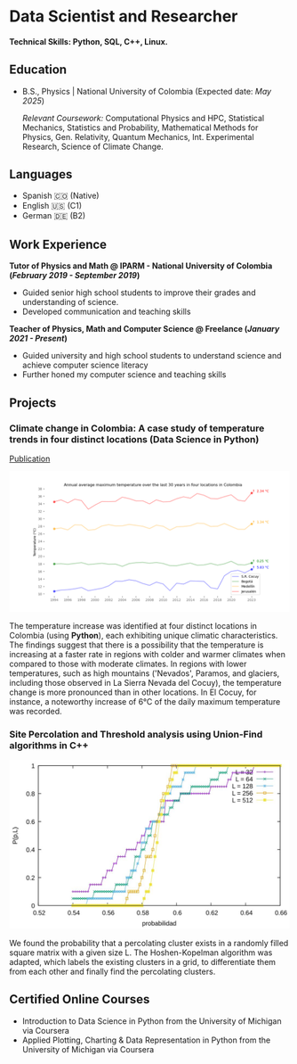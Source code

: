 # Data Scientist and Researcher

#### Technical Skills: Python, SQL, C++, Linux.

## Education
- B.S., Physics | National University of Colombia (Expected date: _May 2025_)

  *Relevant Coursework:* Computational Physics and HPC, Statistical Mechanics, Statistics and Probability, Mathematical Methods for Physics, Gen. Relativity, Quantum Mechanics, Int. Experimental Research, Science of Climate Change.

## Languages

- Spanish 🇨🇴 (Native)
- English 🇺🇸 (C1)
- German 🇩🇪 (B2)

## Work Experience
**Tutor of Physics and Math @ IPARM - National University of Colombia (_February 2019 - September 2019_)**
- Guided senior high school students to improve their grades and understanding of science.
- Developed communication and teaching skills 

**Teacher of Physics, Math and Computer Science @ Freelance (_January 2021 - Present_)**
- Guided university and high school students to understand science and achieve computer science literacy
- Further honed my computer science and teaching skills  

## Projects
### Climate change in Colombia: A case study of temperature trends in four distinct locations (Data Science in Python)
[Publication](https://github.com/renzohillmann/portfolio/edit/main/README.md)

![Results](/assets/proyect2.PNG)

The temperature increase was identified at four distinct locations in Colombia (using **Python**), each exhibiting unique climatic characteristics. The findings suggest that there is a possibility that the temperature is increasing at a faster rate in regions with colder and warmer climates when compared to those with moderate climates. In regions with lower temperatures, such as high mountains ('Nevados', Paramos, and glaciers, including those observed in La Sierra Nevada del Cocuy), the temperature change is more pronounced than in other locations. In El Cocuy, for instance, a noteworthy increase of 6°C of the daily maximum temperature was recorded.

### Site Percolation and Threshold analysis using Union-Find algorithms in C++

![Results](/assets/Percolation.JPG)

We found the probability that a percolating cluster exists in a randomly filled square matrix with a given size L. The Hoshen-Kopelman algorithm was adapted, which labels the existing clusters in a grid, to differentiate them from each other and finally find the percolating clusters. 


## Certified Online Courses

-	Introduction to Data Science in Python from the University of Michigan via Coursera
-	Applied Plotting, Charting & Data Representation in Python from the University of Michigan via Coursera






